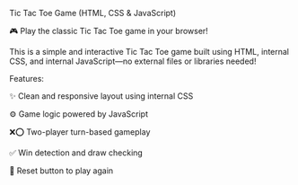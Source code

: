 Tic Tac Toe Game (HTML, CSS & JavaScript)

🎮 Play the classic Tic Tac Toe game in your browser!

This is a simple and interactive Tic Tac Toe game built using HTML, internal CSS, and internal JavaScript—no external files or libraries needed!

Features:

✨ Clean and responsive layout using internal CSS

⚙ Game logic powered by JavaScript

❌⭕ Two-player turn-based gameplay

✅ Win detection and draw checking

🔁 Reset button to play again
